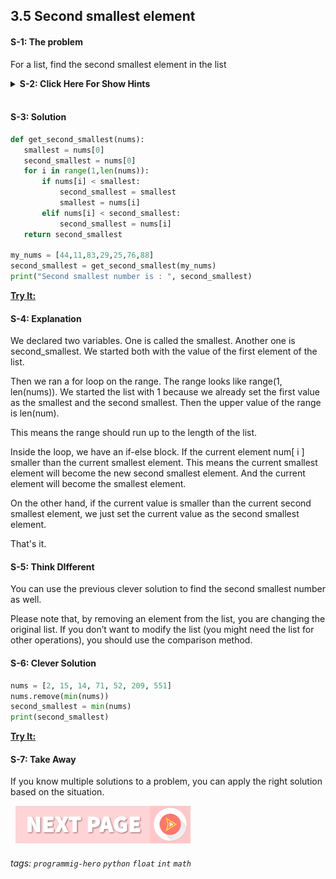 
## 3.5 Second smallest element

#### S-1: The problem
For a list, find the second smallest element in the list

<details>
 <summary><b>S-2: Click Here For Show Hints</b></summary>
   <p>If you understand the process of finding the second largest element, this will be a piece of cake for you.</p>
 </details>
<br>

#### S-3: Solution
```python
def get_second_smallest(nums):
   smallest = nums[0]
   second_smallest = nums[0]
   for i in range(1,len(nums)):
       if nums[i] < smallest:
           second_smallest = smallest
           smallest = nums[i]
       elif nums[i] < second_smallest:
           second_smallest = nums[i]
   return second_smallest
 
my_nums = [44,11,83,29,25,76,88]
second_smallest = get_second_smallest(my_nums)
print("Second smallest number is : ", second_smallest)
```
**[Try It:](/https://play.google.com/store/apps/details?id=com.learnprogramming.codecamp)**

#### S-4: Explanation
We declared two variables. One is called the smallest. Another one is second_smallest. We started both with the value of the first element of the list. 

Then we ran a for loop on the range. The range looks like range(1, len(nums)). We started the list with 1 because we already set the first value as the smallest and the second smallest. Then the upper value of the range is len(num). 

This means the range should run up to the length of the list. 

Inside the loop, we have an if-else block. If the current element num[ i ] smaller than the current smallest element. This means the current smallest element will become the new second smallest element. And the current element will become the smallest element. 

On the other hand, if the current value is smaller than the current second smallest element, we just set the current value as the second smallest element. 

That's it.

#### S-5: Think DIfferent

You can use the previous clever solution to find the second smallest number as well. 

Please note that, by removing an element from the list, you are changing the original list. If you don’t want to modify the list (you might need the list for other operations), you should use the comparison method. 

#### S-6: Clever Solution

```python
nums = [2, 15, 14, 71, 52, 209, 551]
nums.remove(min(nums))
second_smallest = min(nums)
print(second_smallest)
```

**[Try It:](/https://play.google.com/store/apps/details?id=com.learnprogramming.codecamp)**

#### S-7: Take Away
If you know multiple solutions to a problem, you can apply the right solution based on the situation.

&nbsp;
[![Next Page](../assets/next-button.png)](Remove-duplicate-Chars.md)
&nbsp;

###### tags: `programmig-hero` `python` `float` `int` `math`

